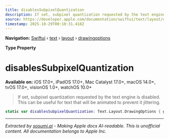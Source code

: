 ```yaml
---
title: disablesSubpixelQuantization
description: If set, subpixel quantization requested by the text engine is disabled. This can be useful for text that will be animated to prevent it jittering.
source: https://developer.apple.com/documentation/swiftui/text/layout/drawingoptions/disablessubpixelquantization
timestamp: 2025-10-29T00:10:31.418Z
---
```


**Navigation:** [Swiftui](/documentation/swiftui) › [text](/documentation/swiftui/text) › [layout](/documentation/swiftui/text/layout) › [drawingoptions](/documentation/swiftui/text/layout/drawingoptions)

**Type Property**

# disablesSubpixelQuantization

**Available on:** iOS 17.0+, iPadOS 17.0+, Mac Catalyst 17.0+, macOS 14.0+, tvOS 17.0+, visionOS 1.0+, watchOS 10.0+

> If set, subpixel quantization requested by the text engine is disabled. This can be useful for text that will be animated to prevent it jittering.

```swift
static var disablesSubpixelQuantization: Text.Layout.DrawingOptions { get }
```

---

*Extracted by [sosumi.ai](https://sosumi.ai) - Making Apple docs AI-readable.*
*This is unofficial content. All documentation belongs to Apple Inc.*
